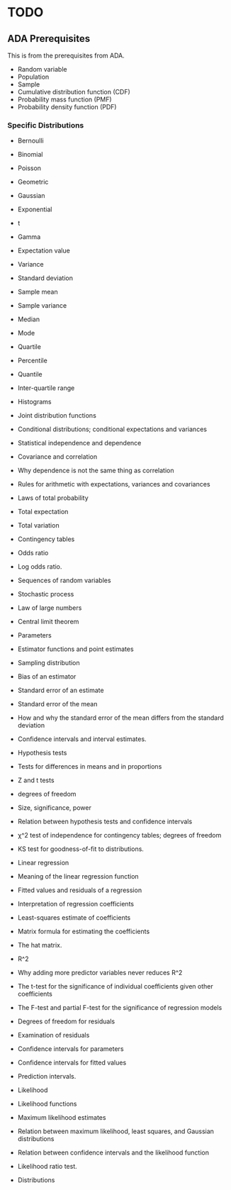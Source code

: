 # TODO

## ADA Prerequisites
This is from the prerequisites from ADA.
  - Random variable
  - Population
  - Sample
  - Cumulative distribution function (CDF)
  - Probability mass function (PMF)
  - Probability density function (PDF)

### Specific Distributions
  - Bernoulli
  - Binomial
  - Poisson
  - Geometric
  - Gaussian
  - Exponential
  - t
  - Gamma

  - Expectation value
  - Variance
  - Standard deviation
  - Sample mean
  - Sample variance
  - Median
  - Mode
  - Quartile
  - Percentile
  - Quantile
  - Inter-quartile range
  - Histograms
  - Joint distribution functions
  - Conditional distributions; conditional expectations and variances
  - Statistical independence and dependence
  - Covariance and correlation
  - Why dependence is not the same thing as correlation
  - Rules for arithmetic with expectations, variances and covariances
  - Laws of total probability
  - Total expectation
  - Total variation
  - Contingency tables
  - Odds ratio
  - Log odds ratio.
  - Sequences of random variables
  - Stochastic process
  - Law of large numbers
  - Central limit theorem
  - Parameters
  - Estimator functions and point estimates
  - Sampling distribution
  - Bias of an estimator
  - Standard error of an estimate
  - Standard error of the mean
  - How and why the standard error of the mean differs from the standard deviation
  - Confidence intervals and interval estimates.
  - Hypothesis tests
  - Tests for differences in means and in proportions
  - Z and t tests
  - degrees of freedom
  - Size, significance, power
  - Relation between hypothesis tests and confidence intervals
  - χ^2 test of independence for contingency tables; degrees of freedom
  - KS test for goodness-of-fit to distributions.
  - Linear regression
  - Meaning of the linear regression function
  - Fitted values and residuals of a regression
  - Interpretation of regression coefficients
  - Least-squares estimate of coefficients
  - Matrix formula for estimating the coefficients
  - The hat matrix.
  - R^2
  - Why adding more predictor variables never reduces R^2
  - The t-test for the significance of individual coefficients given other coefficients
  - The F-test and partial F-test for the significance of regression models
  - Degrees of freedom for residuals
  - Examination of residuals
  - Confidence intervals for parameters
  - Confidence intervals for fitted values
  - Prediction intervals.
  - Likelihood
  - Likelihood functions
  - Maximum likelihood estimates
  - Relation between maximum likelihood, least squares, and Gaussian distributions
  - Relation between confidence intervals and the likelihood function
  - Likelihood ratio test.
  - Distributions